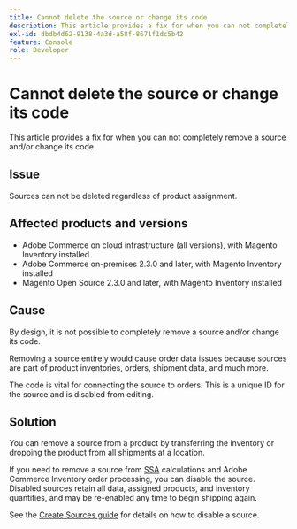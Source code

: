 ```yaml
---
title: Cannot delete the source or change its code
description: This article provides a fix for when you can not completely remove a source and/or change its code.
exl-id: dbdb4d62-9138-4a3d-a58f-8671f1dc5b42
feature: Console
role: Developer
---
```

# Cannot delete the source or change its code

This article provides a fix for when you can not completely remove a source and/or change its code.

## Issue

Sources can not be deleted regardless of product assignment.

## Affected products and versions

* Adobe Commerce on cloud infrastructure (all versions), with Magento Inventory installed
* Adobe Commerce on-premises 2.3.0 and later, with Magento Inventory installed
* Magento Open Source 2.3.0 and later, with Magento Inventory installed

## Cause

By design, it is not possible to completely remove a source and/or change its code.

Removing a source entirely would cause order data issues because sources are part of product inventories, orders, shipment data, and much more.

The code is vital for connecting the source to orders. This is a unique ID for the source and is disabled from editing.

## Solution

You can remove a source from a product by transferring the inventory or dropping the product from all shipments at a location.

If you need to remove a source from [SSA](https://experienceleague.adobe.com/en/docs/commerce-admin/inventory/basics/selection-reservations) calculations and Adobe Commerce Inventory order processing, you can disable the source. Disabled sources retain all data, assigned products, and inventory quantities, and may be re-enabled any time to begin shipping again.

See the [Create Sources guide](https://github.com/magento/inventory/wiki/Create-Sources#disable-sources) for details on how to disable a source.
